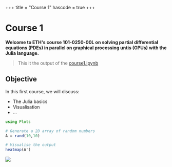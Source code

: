+++
title = "Course 1"
hascode = true
+++

# Course 1

**Welcome to ETH's course 101-0250-00L on solving partial differential equations (PDEs) in parallel on graphical processing untis (GPUs) with the Julia language.**

> This it the output of the [course1.ipynb](https://github.com/eth-vaw-glaciology/course-101-0250-00/course1/course1.ipynb)

## Objective

In this first course, we will discuss:
- The Julia basics
- Visualisation
- ...


```julia
using Plots
```

```julia
# Generate a 2D array of random numbers
A = rand(10,10)

# Visualise the output
heatmap(A')
```

![](/course1_files/course1_2_0.svg)

